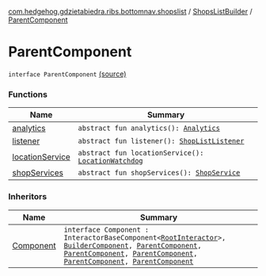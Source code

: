 [com.hedgehog.gdzietabiedra.ribs.bottomnav.shopslist](../../index.md) / [ShopsListBuilder](../index.md) / [ParentComponent](./index.md)

# ParentComponent

`interface ParentComponent` [(source)](https://github.com/asvid/GdzieTaBiedra/tree/master/app/src/main/java/com/hedgehog/gdzietabiedra/ribs/bottomnav/shopslist/ShopsListBuilder.kt#L52)

### Functions

| Name | Summary |
|---|---|
| [analytics](analytics.md) | `abstract fun analytics(): `[`Analytics`](../../../com.hedgehog.gdzietabiedra.utils.analytics/-analytics/index.md) |
| [listener](listener.md) | `abstract fun listener(): `[`ShopListListener`](../../-shop-list-listener/index.md) |
| [locationService](location-service.md) | `abstract fun locationService(): `[`LocationWatchdog`](../../../com.hedgehog.gdzietabiedra.appservice/-location-watchdog/index.md) |
| [shopServices](shop-services.md) | `abstract fun shopServices(): `[`ShopService`](../../../com.hedgehog.gdzietabiedra.appservice/-shop-service/index.md) |

### Inheritors

| Name | Summary |
|---|---|
| [Component](../../../com.hedgehog.gdzietabiedra.ribs/-root-builder/-component/index.md) | `interface Component : InteractorBaseComponent<`[`RootInteractor`](../../../com.hedgehog.gdzietabiedra.ribs/-root-interactor/index.md)`>, `[`BuilderComponent`](../../../com.hedgehog.gdzietabiedra.ribs/-root-builder/-builder-component/index.md)`, `[`ParentComponent`](../../../com.hedgehog.gdzietabiedra.ribs.bottomnav/-bottom-nav-builder/-parent-component/index.md)`, `[`ParentComponent`](./index.md)`, `[`ParentComponent`](../../../com.hedgehog.gdzietabiedra.ribs.bottomnav.map/-map-builder/-parent-component/index.md)`, `[`ParentComponent`](../../../com.hedgehog.gdzietabiedra.ribs.bottomnav.settings/-settings-builder/-parent-component/index.md)`, `[`ParentComponent`](../../../com.hedgehog.gdzietabiedra.ribs.splash/-splash-builder/-parent-component/index.md) |
